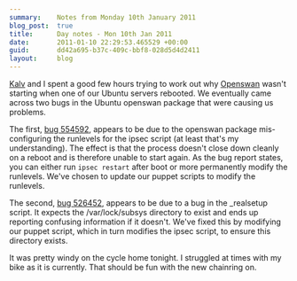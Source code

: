 ```yaml
---
summary:    Notes from Monday 10th January 2011
blog_post:  true
title:      Day notes - Mon 10th Jan 2011
date:       2011-01-10 22:29:53.465529 +00:00
guid:       dd42a695-b37c-409c-bbf8-028d5d4d2411
layout:     blog
---
```

[Kalv](http://kalv.co.uk/) and I spent a good few hours trying to work out why [Openswan](http://www.openswan.org/) wasn't starting when one of our Ubuntu servers rebooted.  We eventually came across two bugs in the Ubuntu openswan package that were causing us problems.

The first, [bug 554592](https://bugs.launchpad.net/ubuntu/+source/openswan/+bug/554592), appears to be due to the openswan package mis-configuring the runlevels for the ipsec script (at least that's my understanding).  The effect is that the process doesn't close down cleanly on a reboot and is therefore unable to start again.  As the bug report states, you can either run `ipsec restart` after boot or more permanently modify the runlevels.  We've chosen to update our puppet scripts to modify the runlevels.

The second, [bug 526452](https://bugs.launchpad.net/ubuntu/+source/openswan/+bug/526452), appears to be due to a bug in the _realsetup script.  It expects the /var/lock/subsys directory to exist and ends up reporting confusing information if it doesn't.  We've fixed this by modifying our puppet script, which in turn modifies the ipsec script, to ensure this directory exists.

It was pretty windy on the cycle home tonight.  I struggled at times with my bike as it is currently.  That should be fun with the new chainring on.

